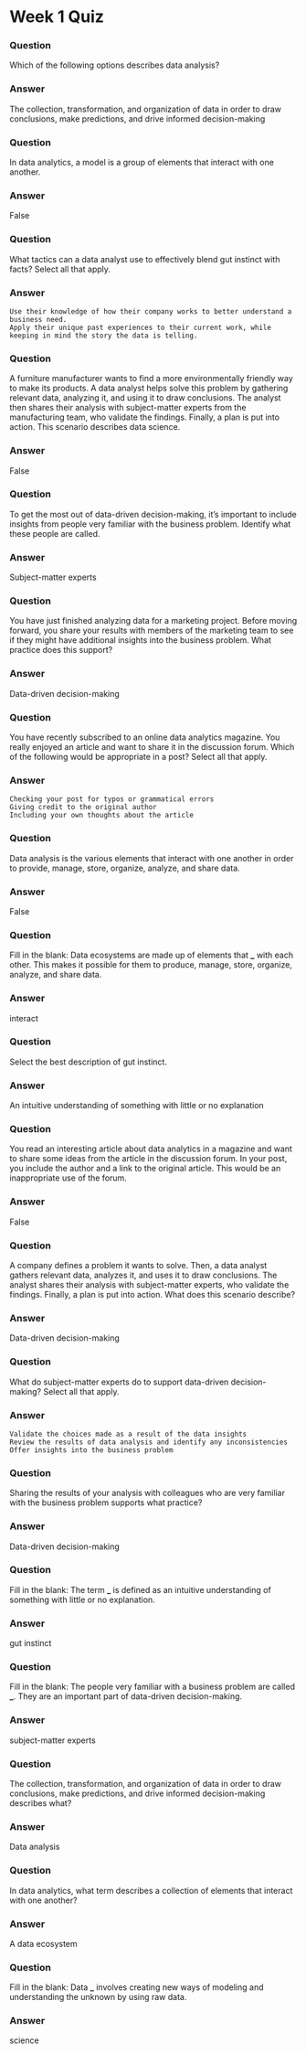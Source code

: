 # Week 1 Quiz

### Question

Which of the following options describes data analysis?

### Answer

The collection, transformation, and organization of data in order to draw conclusions, make predictions, and drive informed decision-making

### Question

In data analytics, a model is a group of elements that interact with one another.

### Answer

False

### Question

What tactics can a data analyst use to effectively blend gut instinct with facts? Select all that apply.

### Answer

    Use their knowledge of how their company works to better understand a business need.
    Apply their unique past experiences to their current work, while keeping in mind the story the data is telling.

### Question

A furniture manufacturer wants to find a more environmentally friendly way to make its products. A data analyst helps solve this problem by gathering relevant data, analyzing it, and using it to draw conclusions. The analyst then shares their analysis with subject-matter experts from the manufacturing team, who validate the findings. Finally, a plan is put into action. This scenario describes data science.

### Answer

False

### Question

To get the most out of data-driven decision-making, it’s important to include insights from people very familiar with the business problem. Identify what these people are called.

### Answer

Subject-matter experts

### Question

You have just finished analyzing data for a marketing project. Before moving forward, you share your results with members of the marketing team to see if they might have additional insights into the business problem. What practice does this support?

### Answer

Data-driven decision-making

### Question

You have recently subscribed to an online data analytics magazine. You really enjoyed an article and want to share it in the discussion forum. Which of the following would be appropriate in a post? Select all that apply.

### Answer

    Checking your post for typos or grammatical errors
    Giving credit to the original author
    Including your own thoughts about the article

### Question

Data analysis is the various elements that interact with one another in order to provide, manage, store, organize, analyze, and share data.

### Answer

False

### Question

Fill in the blank: Data ecosystems are made up of elements that **\_** with each other. This makes it possible for them to produce, manage, store, organize, analyze, and share data.

### Answer

interact

### Question

Select the best description of gut instinct.

### Answer

An intuitive understanding of something with little or no explanation

### Question

You read an interesting article about data analytics in a magazine and want to share some ideas from the article in the discussion forum. In your post, you include the author and a link to the original article. This would be an inappropriate use of the forum.

### Answer

False

### Question

A company defines a problem it wants to solve. Then, a data analyst gathers relevant data, analyzes it, and uses it to draw conclusions. The analyst shares their analysis with subject-matter experts, who validate the findings. Finally, a plan is put into action. What does this scenario describe?

### Answer

Data-driven decision-making

### Question

What do subject-matter experts do to support data-driven decision-making? Select all that apply.

### Answer

    Validate the choices made as a result of the data insights
    Review the results of data analysis and identify any inconsistencies
    Offer insights into the business problem

### Question

Sharing the results of your analysis with colleagues who are very familiar with the business problem supports what practice?

### Answer

Data-driven decision-making

### Question

Fill in the blank: The term **\_** is defined as an intuitive understanding of something with little or no explanation.

### Answer

gut instinct

### Question

Fill in the blank: The people very familiar with a business problem are called **\_**. They are an important part of data-driven decision-making.

### Answer

subject-matter experts

### Question

The collection, transformation, and organization of data in order to draw conclusions, make predictions, and drive informed decision-making describes what?

### Answer

Data analysis

### Question

In data analytics, what term describes a collection of elements that interact with one another?

### Answer

A data ecosystem

### Question

Fill in the blank: Data **\_** involves creating new ways of modeling and understanding the unknown by using raw data.

### Answer

science
